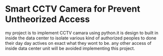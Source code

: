 # Smart CCTV Camera for Prevent Untheorized Access

my project is to implement CCTV camara using python.it is design to built in inside the data center to isolate various kind of authorized peoples to done their day day actives on exact what they wont to be. any other access of inside data center unit  will be avoided implementing this project.
